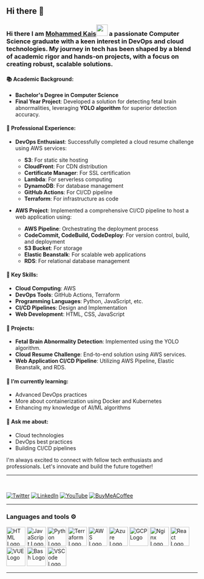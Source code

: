 ## Hi there 👋

<!--
**Kais18/Kais18** is a ✨ _special_ ✨ repository because its `README.md` (this file) appears on your GitHub profile.

Here are some ideas to get you started:

- 🔭 I’m currently working on ...
- 🌱 I’m currently learning ...
- 👯 I’m looking to collaborate on ...
- 🤔 I’m looking for help with ...
- 💬 Ask me about ...
- 📫 How to reach me: ...
- 😄 Pronouns: ...
- ⚡ Fun fact: ...
-->
### Hi there I am [Mohammed Kais](https://kaiswork.shop)<img src="https://raw.githubusercontent.com/MartinHeinz/MartinHeinz/master/wave.gif" width="30px"> a passionate **Computer Science graduate** with a keen interest in **DevOps** and **cloud technologies**. My journey in tech has been shaped by a blend of academic rigor and hands-on projects, with a focus on creating robust, scalable solutions.

#### 📚 Academic Background:
- **Bachelor's Degree in Computer Science**
- **Final Year Project**: Developed a solution for detecting fetal brain abnormalities, leveraging **YOLO algorithm** for superior detection accuracy.

#### 💼 Professional Experience:
- **DevOps Enthusiast**: Successfully completed a cloud resume challenge using AWS services:
  - **S3**: For static site hosting
  - **CloudFront**: For CDN distribution
  - **Certificate Manager**: For SSL certification
  - **Lambda**: For serverless computing
  - **DynamoDB**: For database management
  - **GitHub Actions**: For CI/CD pipeline
  - **Terraform**: For infrastructure as code

- **AWS Project**: Implemented a comprehensive CI/CD pipeline to host a web application using:
  - **AWS Pipeline**: Orchestrating the deployment process
  - **CodeCommit, CodeBuild, CodeDeploy**: For version control, build, and deployment
  - **S3 Bucket**: For storage
  - **Elastic Beanstalk**: For scalable web applications
  - **RDS**: For relational database management

#### 🌟 Key Skills:
- **Cloud Computing**: AWS
- **DevOps Tools**: GitHub Actions, Terraform
- **Programming Languages**: Python, JavaScript, etc.
- **CI/CD Pipelines**: Design and Implementation
- **Web Development**: HTML, CSS, JavaScript

#### 🚀 Projects:
- **Fetal Brain Abnormality Detection**: Implemented using the YOLO algorithm.
- **Cloud Resume Challenge**: End-to-end solution using AWS services.
- **Web Application CI/CD Pipeline**: Utilizing AWS Pipeline, Elastic Beanstalk, and RDS.

#### 🌱 I’m currently learning:
- Advanced DevOps practices
- More about containerization using Docker and Kubernetes
- Enhancing my knowledge of AI/ML algorithms

#### 💬 Ask me about:
- Cloud technologies
- DevOps best practices
- Building CI/CD pipelines


I'm always excited to connect with fellow tech enthusiasts and professionals. Let's innovate and build the future together!

---
<br/>

[![Twitter](https://img.shields.io/badge/Twitter-%231DA1F2.svg?style=for-the-badge&logo=Twitter&logoColor=white)](https://x.com/kaissssssss08)
[![LinkedIn](https://img.shields.io/badge/linkedin-%230077B5.svg?style=for-the-badge&logo=linkedin&logoColor=white)](https://www.linkedin.com/in/mohdkais/)
[![YouTube](https://img.shields.io/badge/YouTube-%23FF0000.svg?style=for-the-badge&logo=YouTube&logoColor=white)](https://youtube.com/@rishabkumar7) [![BuyMeACoffee](https://img.shields.io/badge/Buy%20Me%20a%20Coffee-ffdd00?style=for-the-badge&logo=buy-me-a-coffee&logoColor=black)](https://www.buymeacoffee.com/rishabincloud)


---



### Languages and tools ⚙️
<!-- For more icons please follow  https://github.com/MikeCodesDotNET/ColoredBadges -->
<p>
<img src="https://www.svgrepo.com/show/303205/html-5-logo.svg" alt="HTML Logo" width="50" height="50"/> <img src="https://cdn.worldvectorlogo.com/logos/logo-javascript.svg" alt="JavaScript Logo" width="50" height="50"/> <img src="https://cdn.worldvectorlogo.com/logos/python-5.svg" alt="Python Logo" width="50" height="50"/> <img src="https://user-images.githubusercontent.com/25181517/183345121-36788a6e-5462-424a-be67-af1ebeda79a2.png" alt="Terraform Logo" width="50" height="50"/> <img src="https://cdn.worldvectorlogo.com/logos/aws-2.svg" alt="AWS Logo" width="50" height="50"/> <img src="https://cdn.worldvectorlogo.com/logos/azure-1.svg" alt="Azure Logo" width="50" height="50"/> <img src="https://user-images.githubusercontent.com/25181517/183911547-990692bc-8411-4878-99a0-43506cdb69cf.png" alt="GCP Logo" width="50" height="50"/> <img src="https://user-images.githubusercontent.com/25181517/183345125-9a7cd2e6-6ad6-436f-8490-44c903bef84c.png" alt="Nginx Logo" width="50" height="50"/> <img src="https://cdn.worldvectorlogo.com/logos/react-2.svg" alt="React Logo" width="50" height="50"/>  <img src="https://cdn.worldvectorlogo.com/logos/vue-9.svg" alt="VUE Logo" width="50" height="50"/> <img src="https://cdn.worldvectorlogo.com/logos/bash-1.svg" alt="Bash Logo" width="50" height="50"/> <img src="https://cdn.worldvectorlogo.com/logos/visual-studio-code-1.svg" alt="VSCode Logo" width="50" height="50"/>
</p>

---

